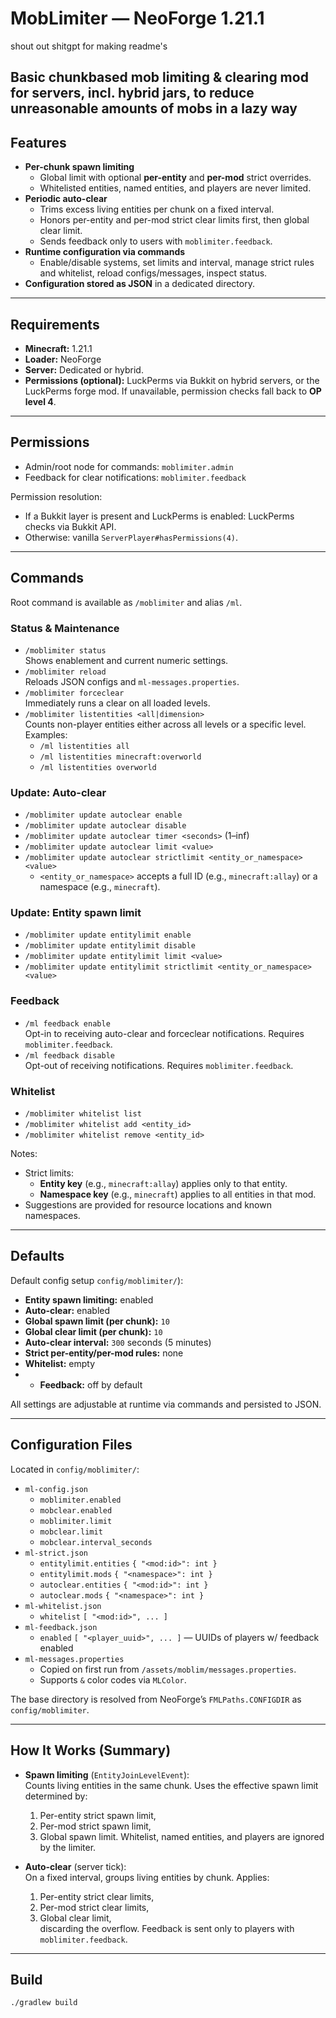 # MobLimiter — NeoForge 1.21.1

shout out shitgpt for making readme's

Basic chunkbased mob limiting & clearing mod for **servers**, incl. **hybrid jars**, to reduce unreasonable amounts of mobs in a lazy way
---

## Features

- **Per-chunk spawn limiting**
  - Global limit with optional **per-entity** and **per-mod** strict overrides.
  - Whitelisted entities, named entities, and players are never limited.
- **Periodic auto-clear**
  - Trims excess living entities per chunk on a fixed interval.
  - Honors per-entity and per-mod strict clear limits first, then global clear limit.
  - Sends feedback only to users with `moblimiter.feedback`.
- **Runtime configuration via commands**
  - Enable/disable systems, set limits and interval, manage strict rules and whitelist, reload configs/messages, inspect status.
- **Configuration stored as JSON** in a dedicated directory.

---

## Requirements

- **Minecraft:** 1.21.1
- **Loader:** NeoForge
- **Server:** Dedicated or hybrid.
- **Permissions (optional):** LuckPerms via Bukkit on hybrid servers, or the LuckPerms forge mod. If unavailable, permission checks fall back to **OP level 4**.

---

## Permissions

- Admin/root node for commands: `moblimiter.admin`
- Feedback for clear notifications: `moblimiter.feedback`

Permission resolution:
- If a Bukkit layer is present and LuckPerms is enabled: LuckPerms checks via Bukkit API.
- Otherwise: vanilla `ServerPlayer#hasPermissions(4)`.

---

## Commands

Root command is available as `/moblimiter` and alias `/ml`.

### Status & Maintenance
- `/moblimiter status`  
  Shows enablement and current numeric settings.
- `/moblimiter reload`  
  Reloads JSON configs and `ml-messages.properties`.
- `/moblimiter forceclear`  
  Immediately runs a clear on all loaded levels.
- `/moblimiter listentities <all|dimension>`  
  Counts non-player entities either across all levels or a specific level.  
  Examples:
  - `/ml listentities all`
  - `/ml listentities minecraft:overworld`
  - `/ml listentities overworld`

### Update: Auto-clear
- `/moblimiter update autoclear enable`
- `/moblimiter update autoclear disable`
- `/moblimiter update autoclear timer <seconds>` (1–inf)
- `/moblimiter update autoclear limit <value>`
- `/moblimiter update autoclear strictlimit <entity_or_namespace> <value>`
  - `<entity_or_namespace>` accepts a full ID (e.g., `minecraft:allay`) or a namespace (e.g., `minecraft`).

### Update: Entity spawn limit
- `/moblimiter update entitylimit enable`
- `/moblimiter update entitylimit disable`
- `/moblimiter update entitylimit limit <value>`
- `/moblimiter update entitylimit strictlimit <entity_or_namespace> <value>`

### Feedback
- `/ml feedback enable`  
  Opt-in to receiving auto-clear and forceclear notifications. Requires `moblimiter.feedback`.
- `/ml feedback disable`  
  Opt-out of receiving notifications. Requires `moblimiter.feedback`.

### Whitelist
- `/moblimiter whitelist list`
- `/moblimiter whitelist add <entity_id>`
- `/moblimiter whitelist remove <entity_id>`

Notes:
- Strict limits:
  - **Entity key** (e.g., `minecraft:allay`) applies only to that entity.
  - **Namespace key** (e.g., `minecraft`) applies to all entities in that mod.
- Suggestions are provided for resource locations and known namespaces.

---

## Defaults

Default config setup `config/moblimiter/`):

- **Entity spawn limiting:** enabled
- **Auto-clear:** enabled
- **Global spawn limit (per chunk):** `10`
- **Global clear limit (per chunk):** `10`
- **Auto-clear interval:** `300` seconds (5 minutes)
- **Strict per-entity/per-mod rules:** none
- **Whitelist:** empty
- - **Feedback:** off by default

All settings are adjustable at runtime via commands and persisted to JSON.

---

## Configuration Files

Located in `config/moblimiter/`:

- `ml-config.json`
  - `moblimiter.enabled`
  - `mobclear.enabled`
  - `moblimiter.limit`
  - `mobclear.limit`
  - `mobclear.interval_seconds`
- `ml-strict.json`
  - `entitylimit.entities` `{ "<mod:id>": int }`
  - `entitylimit.mods` `{ "<namespace>": int }`
  - `autoclear.entities` `{ "<mod:id>": int }`
  - `autoclear.mods` `{ "<namespace>": int }`
- `ml-whitelist.json`
  - `whitelist` `[ "<mod:id>", ... ]`
- `ml-feedback.json`
  - `enabled` `[ "<player_uuid>", ... ]` — UUIDs of players w/ feedback enabled
- `ml-messages.properties`
  - Copied on first run from `/assets/moblim/messages.properties`.
  - Supports `&` color codes via `MLColor`.


The base directory is resolved from NeoForge’s `FMLPaths.CONFIGDIR` as `config/moblimiter`.

---

## How It Works (Summary)

- **Spawn limiting** (`EntityJoinLevelEvent`):  
  Counts living entities in the same chunk. Uses the effective spawn limit determined by:
  1. Per-entity strict spawn limit,
  2. Per-mod strict spawn limit,
  3. Global spawn limit.
     Whitelist, named entities, and players are ignored by the limiter.

- **Auto-clear** (server tick):  
  On a fixed interval, groups living entities by chunk. Applies:
  1. Per-entity strict clear limits,
  2. Per-mod strict clear limits,
  3. Global clear limit,  
     discarding the overflow. Feedback is sent only to players with `moblimiter.feedback`.

---

## Build

```bash
./gradlew build
